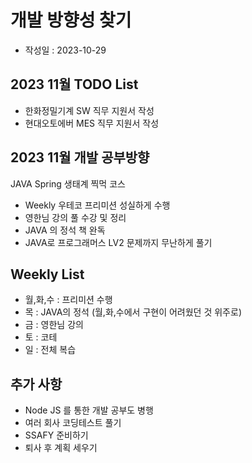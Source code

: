 # 개발 방향성 찾기
- 작성일 : 2023-10-29

## 2023 11월 TODO List
- 한화정밀기계 SW 직무 지원서 작성
- 현대오토에버 MES 직무 지원서 작성

## 2023 11월 개발 공부방향
JAVA Spring 생태계 찍먹 코스 

- Weekly 우테코 프리미션 성실하게 수행
- 영한님 강의 풀 수강 및 정리
- JAVA 의 정석 책 완독
- JAVA로 프로그래머스 LV2 문제까지 무난하게 풀기

## Weekly List
- 월,화,수 : 프리미션 수행 
- 목 : JAVA의 정석 (월,화,수에서 구현이 어려웠던 것 위주로)
- 금 : 영한님 강의
- 토 : 코테
- 일 : 전체 복습

## 추가 사항
- Node JS 를 통한 개발 공부도 병행
- 여러 회사 코딩테스트 풀기
- SSAFY 준비하기
- 퇴사 후 계획 세우기
